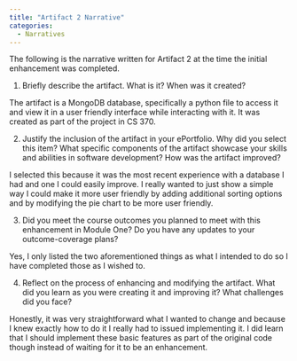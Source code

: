 ```yaml
---
title: "Artifact 2 Narrative"
categories:
  - Narratives
---
```


The following is the narrative written for Artifact 2 at the time the initial enhancement was completed.

1.	Briefly describe the artifact. What is it? When was it created?

The artifact is a MongoDB database, specifically a python file to access it and view it in a user friendly interface while interacting with it. It was created as part of the project in CS 370.

2.	Justify the inclusion of the artifact in your ePortfolio. Why did you select this item? What specific components of the artifact showcase your skills and abilities in software development? How was the artifact improved?

I selected this because it was the most recent experience with a database I had and one I could easily improve. I really wanted to just show a simple way I could make it more user friendly by adding additional sorting options and by modifying the pie chart to be more user friendly.

3.	Did you meet the course outcomes you planned to meet with this enhancement in Module One? Do you have any updates to your outcome-coverage plans?

Yes, I only listed the two aforementioned things as what I intended to do so I have completed those as I wished to.

4.	Reflect on the process of enhancing and modifying the artifact. What did you learn as you were creating it and improving it? What challenges did you face?

Honestly, it was very straightforward what I wanted to change and because I knew exactly how to do it I really had to issued implementing it. I did learn that I should implement these basic features as part of the original code though instead of waiting for it to be an enhancement.
